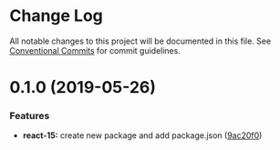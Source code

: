 # Change Log

All notable changes to this project will be documented in this file.
See [Conventional Commits](https://conventionalcommits.org) for commit guidelines.

# 0.1.0 (2019-05-26)


### Features

* **react-15:** create new package and add package.json ([9ac20f0](https://github.com/remarkablemark/react-dom-core/commit/9ac20f0))
